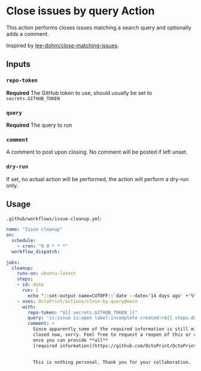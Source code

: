 # Close issues by query Action

This action performs closes issues matching a search query and optionally
adds a comment.

Inspired by [lee-dohm/close-matching-issues](https://github.com/lee-dohm/close-matching-issues).

## Inputs

### `repo-token`

**Required** The GitHub token to use, should usually be set to `secrets.GITHUB_TOKEN`

### `query`

**Required** The query to run

### `comment`

A comment to post upon closing. No comment will be posted if left unset.

### `dry-run`

If set, no actual action will be performed, the action will perform a dry-run only.

## Usage

`.github/workflows/issue-cleanup.yml`:

```yaml
name: "Issue cleanup"
on:
  schedule:
    - cron: "0 0 * * *"
  workflow_dispatch:

jobs:
  cleanup:
    runs-on: ubuntu-latest
    steps:
    - id: date
      run: |
        echo "::set-output name=CUTOFF::`date --date='14 days ago' +'%Y-%m-%d'`"
    - uses: OctoPrint/actions/close-by-query@main
      with:
        repo-token: "${{ secrets.GITHUB_TOKEN }}"
        query: 'is:issue is:open label:incomplete created:<${{ steps.date.outputs.CUTOFF }}'
        comment: >
          Since apparently some of the required information is still missing, this will be
          closed now, sorry. Feel free to request a reopen of this or create a new issue
          once you can provide **all** 
          [required information](https://github.com/OctoPrint/OctoPrint/blob/master/CONTRIBUTING.md#how-to-file-a-bug-report).
        

          This is nothing personal. Thank you for your collaboration.
```
